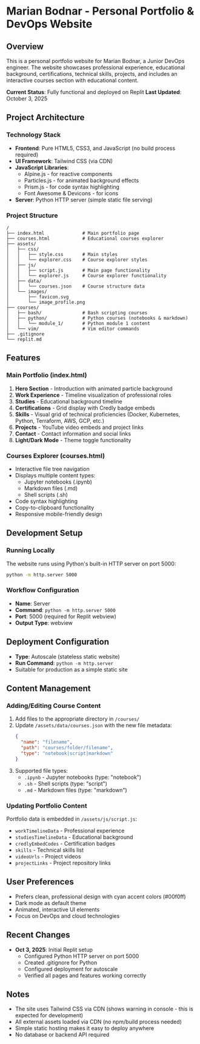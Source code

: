 # Marian Bodnar - Personal Portfolio & DevOps Website

## Overview
This is a personal portfolio website for Marian Bodnar, a Junior DevOps engineer. The website showcases professional experience, educational background, certifications, technical skills, projects, and includes an interactive courses section with educational content.

**Current Status**: Fully functional and deployed on Replit
**Last Updated**: October 3, 2025

## Project Architecture

### Technology Stack
- **Frontend**: Pure HTML5, CSS3, and JavaScript (no build process required)
- **UI Framework**: Tailwind CSS (via CDN)
- **JavaScript Libraries**:
  - Alpine.js - for reactive components
  - Particles.js - for animated background effects
  - Prism.js - for code syntax highlighting
  - Font Awesome & Devicons - for icons
- **Server**: Python HTTP server (simple static file serving)

### Project Structure
```
/
├── index.html              # Main portfolio page
├── courses.html            # Educational courses explorer
├── assets/
│   ├── css/
│   │   ├── style.css       # Main styles
│   │   └── explorer.css    # Course explorer styles
│   ├── js/
│   │   ├── script.js       # Main page functionality
│   │   └── explorer.js     # Course explorer functionality
│   ├── data/
│   │   └── courses.json    # Course structure data
│   └── images/
│       ├── favicon.svg
│       └── image_profile.png
├── courses/
│   ├── bash/               # Bash scripting courses
│   ├── python/             # Python courses (notebooks & markdown)
│   │   └── module_1/       # Python module 1 content
│   └── vim/                # Vim editor commands
├── .gitignore
└── replit.md
```

## Features

### Main Portfolio (index.html)
1. **Hero Section** - Introduction with animated particle background
2. **Work Experience** - Timeline visualization of professional roles
3. **Studies** - Educational background timeline
4. **Certifications** - Grid display with Credly badge embeds
5. **Skills** - Visual grid of technical proficiencies (Docker, Kubernetes, Python, Terraform, AWS, GCP, etc.)
6. **Projects** - YouTube video embeds and project links
7. **Contact** - Contact information and social links
8. **Light/Dark Mode** - Theme toggle functionality

### Courses Explorer (courses.html)
- Interactive file tree navigation
- Displays multiple content types:
  - Jupyter notebooks (.ipynb)
  - Markdown files (.md)
  - Shell scripts (.sh)
- Code syntax highlighting
- Copy-to-clipboard functionality
- Responsive mobile-friendly design

## Development Setup

### Running Locally
The website runs using Python's built-in HTTP server on port 5000:
```bash
python -m http.server 5000
```

### Workflow Configuration
- **Name**: Server
- **Command**: `python -m http.server 5000`
- **Port**: 5000 (required for Replit webview)
- **Output Type**: webview

## Deployment Configuration
- **Type**: Autoscale (stateless static website)
- **Run Command**: `python -m http.server`
- Suitable for production as a simple static site

## Content Management

### Adding/Editing Course Content
1. Add files to the appropriate directory in `/courses/`
2. Update `/assets/data/courses.json` with the new file metadata:
   ```json
   {
     "name": "filename",
     "path": "courses/folder/filename",
     "type": "notebook|script|markdown"
   }
   ```
3. Supported file types:
   - `.ipynb` - Jupyter notebooks (type: "notebook")
   - `.sh` - Shell scripts (type: "script")
   - `.md` - Markdown files (type: "markdown")

### Updating Portfolio Content
Portfolio data is embedded in `/assets/js/script.js`:
- `workTimelineData` - Professional experience
- `studiesTimelineData` - Educational background
- `credlyEmbedCodes` - Certification badges
- `skills` - Technical skills list
- `videoUrls` - Project videos
- `projectLinks` - Project repository links

## User Preferences
- Prefers clean, professional design with cyan accent colors (#00f0ff)
- Dark mode as default theme
- Animated, interactive UI elements
- Focus on DevOps and cloud technologies

## Recent Changes
- **Oct 3, 2025**: Initial Replit setup
  - Configured Python HTTP server on port 5000
  - Created .gitignore for Python
  - Configured deployment for autoscale
  - Verified all pages and features working correctly

## Notes
- The site uses Tailwind CSS via CDN (shows warning in console - this is expected for development)
- All external assets loaded via CDN (no npm/build process needed)
- Simple static hosting makes it easy to deploy anywhere
- No database or backend API required
